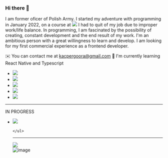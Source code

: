 ### Hi there 👋
I am former oficer of Polish Army. I started my adventure with programming in January 2022, on a course at <img src='https://img.shields.io/badge/Udemy-EC5252?style=for-the-badge&logo=Udemy&logoColor=white'/> 
I had to quit of my job due to improper  work/life balance. In programming, I am fascinated by the possibility of creating, constant development and the end result of my work. I'm an ambitious person with a great willingness to learn and develop. I am looking for my first commercial experience as a frontend developer.

✉️ You can contact me at kacpergoora@gmail.com
🧠 I'm currently learning  React  Native and Typescript
<ul>
	<li><a href="https://developer.mozilla.org/en-US/docs/Web/JavaScript"><img src='https://img.shields.io/badge/JavaScript-323330?style=for-the-badge&logo=javascript&logoColor=F7DF1E'></img></a></li>
	<li><a href="https://developer.mozilla.org/en-US/docs/Web/html"><img src='https://img.shields.io/badge/HTML5-E34F26?style=for-the-badge&logo=html5&logoColor=white'></img></a></li>
	<li><a href='https://developer.mozilla.org/en-US/docs/Web/css'><img src='https://img.shields.io/badge/css3-%231572B6.svg?style=for-the-badge&logo=css3&logoColor=white'/><a/></li>
	<li><a href='https://reactjs.org/'><img src='https://img.shields.io/badge/react-%2320232a.svg?style=for-the-badge&logo=react&logoColor=%2361DAFB'/></a></li>
	<li><img src='https://img.shields.io/badge/typescript-%23007ACC.svg?style=for-the-badge&logo=typescript&logoColor=white'/></li>
	</ul>

___________________________________
IN PROGRESS
<ul>
	<li><img src='https://img.shields.io/badge/react_native-%2320232a.svg?style=for-the-badge&logo=react&logoColor=%2361DAFB'/></li>
	
	</ul>
	
___________________________________
![](https://komarev.com/ghpvc/?username=kacpergora)</br>
![image](https://github-readme-stats.vercel.app/api/top-langs/?username=kacpergora&layout=compact&langs_count=8&hide_border=true&title_color=000000&icon_color=000000&text_color=000000&bg_color=ffffff)

